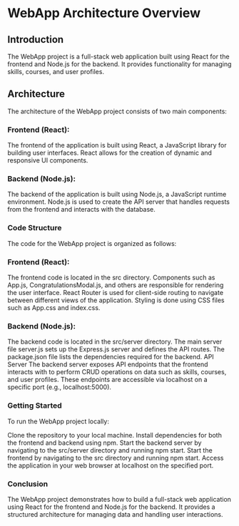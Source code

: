 # WebApp Architecture Overview

## Introduction
The WebApp project is a full-stack web application built using React for the frontend and Node.js for the backend. It provides functionality for managing skills, courses, and user profiles.

## Architecture
The architecture of the WebApp project consists of two main components:

### Frontend (React): 
The frontend of the application is built using React, a JavaScript library for building user interfaces. React allows for the creation of dynamic and responsive UI components.
### Backend (Node.js):
The backend of the application is built using Node.js, a JavaScript runtime environment. Node.js is used to create the API server that handles requests from the frontend and interacts with the database.

### Code Structure
The code for the WebApp project is organized as follows:

### Frontend (React):
The frontend code is located in the src directory.
Components such as App.js, CongratulationsModal.js, and others are responsible for rendering the user interface.
React Router is used for client-side routing to navigate between different views of the application.
Styling is done using CSS files such as App.css and index.css.

### Backend (Node.js):
The backend code is located in the src/server directory.
The main server file server.js sets up the Express.js server and defines the API routes.
The package.json file lists the dependencies required for the backend.
API Server
The backend server exposes API endpoints that the frontend interacts with to perform CRUD operations on data such as skills, courses, and user profiles. These endpoints are accessible via localhost on a specific port (e.g., localhost:5000).

### Getting Started
To run the WebApp project locally:

Clone the repository to your local machine.
Install dependencies for both the frontend and backend using npm.
Start the backend server by navigating to the src/server directory and running npm start.
Start the frontend by navigating to the src directory and running npm start.
Access the application in your web browser at localhost on the specified port.

### Conclusion
The WebApp project demonstrates how to build a full-stack web application using React for the frontend and Node.js for the backend. It provides a structured architecture for managing data and handling user interactions.
